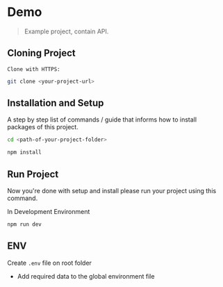 # Demo

> Example project, contain API.

## Cloning Project

`Clone with HTTPS: `

```sh
git clone <your-project-url>
```

## Installation and Setup

A step by step list of commands / guide that informs how to install packages of this project.

```sh
cd <path-of-your-project-folder>

npm install
```

## Run Project

Now you're done with setup and install please run your project using this command.

In Development Environment

```sh
npm run dev
```

## ENV

Create `.env` file on root folder

-   Add required data to the global environment file
